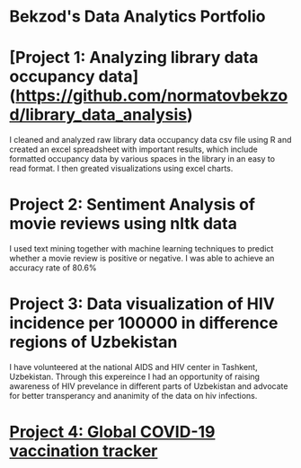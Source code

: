 # Bekzod's Data Analytics Portfolio

# [Project 1: Analyzing library data occupancy data] (https://github.com/normatovbekzod/library_data_analysis)
I cleaned and analyzed raw library data occupancy data csv file using R and created an excel spreadsheet with important results, which include formatted occupancy data by various spaces in the library in an easy to read format. I then greated visualizations using excel charts.

# Project 2: Sentiment Analysis of movie reviews using nltk data
I used text mining together with machine learning techniques to predict whether a movie review is positive or negative. I was able to achieve an accuracy rate of 80.6%

# Project 3: Data visualization of HIV incidence per 100000 in difference regions of Uzbekistan
I have volunteered at the national AIDS and HIV center in Tashkent, Uzbekistan. Through this expereince I had an opportunity of raising awareness of HIV prevelance in different parts of Uzbekistan and advocate for better transperancy and ananimity of the data on hiv infections. 

# [Project 4: Global COVID-19 vaccination tracker](https://public.tableau.com/app/profile/bekzod.normatov/viz/Global_vax_tracker_2021/GlobalVaccineTracker)
